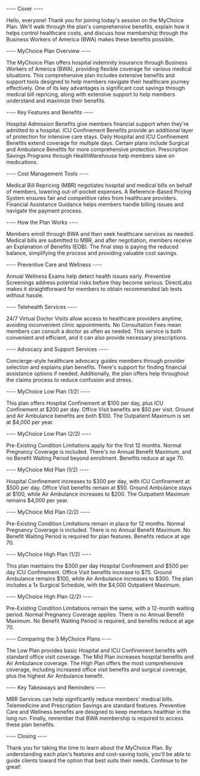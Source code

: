 ---- Cover ----

Hello, everyone! Thank you for joining today's session on the MyChoice Plan. We'll walk through the plan's comprehensive benefits, explain how it helps control healthcare costs, and discuss how membership through the Business Workers of America (BWA) makes these benefits possible.

---- MyChoice Plan Overview ----

The MyChoice Plan offers hospital indemnity insurance through Business Workers of America (BWA), providing flexible coverage for various medical situations. This comprehensive plan includes extensive benefits and support tools designed to help members navigate their healthcare journey effectively. One of its key advantages is significant cost savings through medical bill repricing, along with extensive support to help members understand and maximize their benefits.

---- Key Features and Benefits ----

Hospital Admission Benefits give members financial support when they're admitted to a hospital. ICU Confinement Benefits provide an additional layer of protection for intensive care stays. Daily Hospital and ICU Confinement Benefits extend coverage for multiple days. Certain plans include Surgical and Ambulance Benefits for more comprehensive protection. Prescription Savings Programs through HealthWarehouse help members save on medications.

---- Cost Management Tools ----

Medical Bill Repricing (MBR) negotiates hospital and medical bills on behalf of members, lowering out-of-pocket expenses. A Reference-Based Pricing System ensures fair and competitive rates from healthcare providers. Financial Assistance Guidance helps members handle billing issues and navigate the payment process.

---- How the Plan Works ----

Members enroll through BWA and then seek healthcare services as needed. Medical bills are submitted to MBR, and after negotiation, members receive an Explanation of Benefits (EOB). The final step is paying the reduced balance, simplifying the process and providing valuable cost savings.

---- Preventive Care and Wellness ----

Annual Wellness Exams help detect health issues early. Preventive Screenings address potential risks before they become serious. DirectLabs makes it straightforward for members to obtain recommended lab tests without hassle.

---- Telehealth Services ----

24/7 Virtual Doctor Visits allow access to healthcare providers anytime, avoiding inconvenient clinic appointments. No Consultation Fees mean members can consult a doctor as often as needed. This service is both convenient and efficient, and it can also provide necessary prescriptions.

---- Advocacy and Support Services ----

Concierge-style healthcare advocacy guides members through provider selection and explains plan benefits. There's support for finding financial assistance options if needed. Additionally, the plan offers help throughout the claims process to reduce confusion and stress.

---- MyChoice Low Plan (1/2) ----

This plan offers Hospital Confinement at $100 per day, plus ICU Confinement at $200 per day. Office Visit benefits are $50 per visit. Ground and Air Ambulance benefits are both $100. The Outpatient Maximum is set at $4,000 per year.

---- MyChoice Low Plan (2/2) ----

Pre-Existing Condition Limitations apply for the first 12 months. Normal Pregnancy Coverage is included. There's no Annual Benefit Maximum, and no Benefit Waiting Period beyond enrollment. Benefits reduce at age 70.

---- MyChoice Mid Plan (1/2) ----

Hospital Confinement increases to $300 per day, with ICU Confinement at $500 per day. Office Visit benefits remain at $50. Ground Ambulance stays at $100, while Air Ambulance increases to $200. The Outpatient Maximum remains $4,000 per year.

---- MyChoice Mid Plan (2/2) ----

Pre-Existing Condition Limitations remain in place for 12 months. Normal Pregnancy Coverage is included. There is no Annual Benefit Maximum. No Benefit Waiting Period is required for plan features. Benefits reduce at age 70.

---- MyChoice High Plan (1/2) ----

This plan maintains the $300 per day Hospital Confinement and $500 per day ICU Confinement. Office Visit benefits increase to $75. Ground Ambulance remains $100, while Air Ambulance increases to $300. The plan includes a 1x Surgical Schedule, with the $4,000 Outpatient Maximum.

---- MyChoice High Plan (2/2) ----

Pre-Existing Condition Limitations remain the same, with a 12-month waiting period. Normal Pregnancy Coverage applies. There is no Annual Benefit Maximum. No Benefit Waiting Period is required, and benefits reduce at age 70.

---- Comparing the 3 MyChoice Plans ----

The Low Plan provides basic Hospital and ICU Confinement benefits with standard office visit coverage. The Mid Plan increases hospital benefits and Air Ambulance coverage. The High Plan offers the most comprehensive coverage, including increased office visit benefits and surgical coverage, plus the highest Air Ambulance benefit.

---- Key Takeaways and Reminders ----

MBR Services can help significantly reduce members' medical bills. Telemedicine and Prescription Savings are standard features. Preventive Care and Wellness benefits are designed to keep members healthier in the long run. Finally, remember that BWA membership is required to access these plan benefits.

---- Closing ----

Thank you for taking the time to learn about the MyChoice Plan. By understanding each plan's features and cost-saving tools, you'll be able to guide clients toward the option that best suits their needs. Continue to be great!